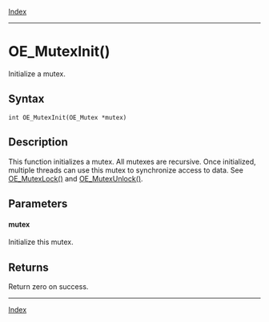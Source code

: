 [Index](index.md)

---
# OE_MutexInit()

Initialize a mutex.

## Syntax

    int OE_MutexInit(OE_Mutex *mutex)
## Description 

This function initializes a mutex. All mutexes are recursive. Once initialized, multiple threads can use this mutex to synchronize access to data. See [OE_MutexLock()](thread_8h_a7d64c3e4796b8e037565f3828eebd678_1a7d64c3e4796b8e037565f3828eebd678.md) and [OE_MutexUnlock()](thread_8h_ace88edf6a4a8163d4cb6324dfc20aa7e_1ace88edf6a4a8163d4cb6324dfc20aa7e.md).



## Parameters

#### mutex

Initialize this mutex.

## Returns

Return zero on success.

---
[Index](index.md)

